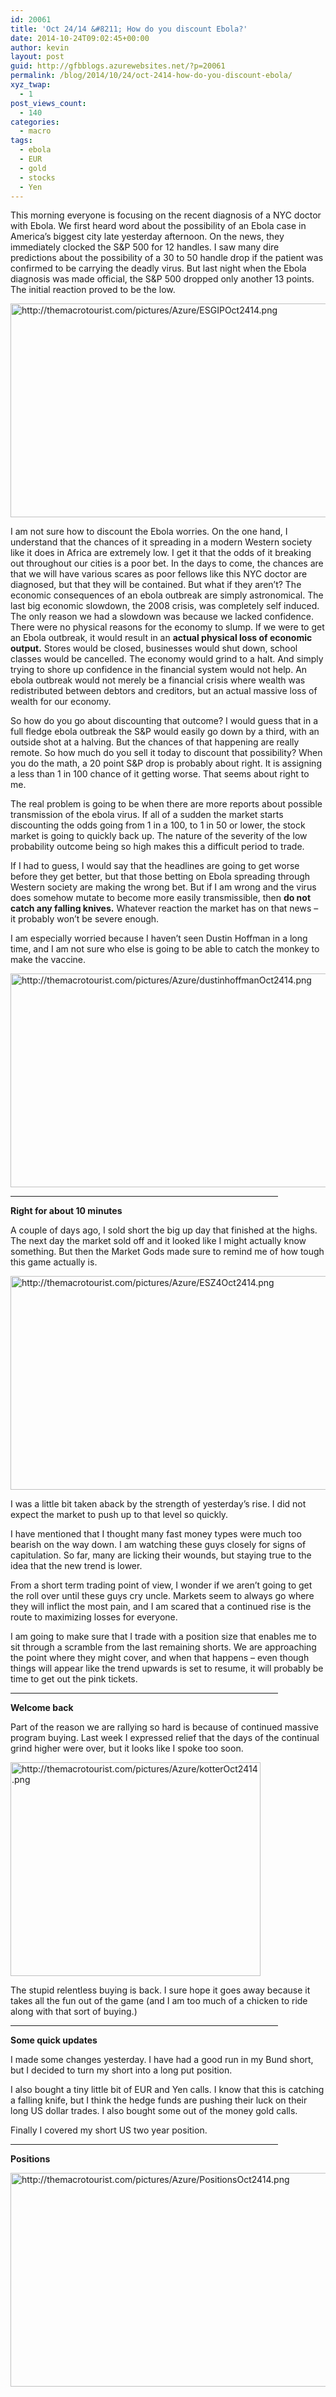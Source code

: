 ```yaml
---
id: 20061
title: 'Oct 24/14 &#8211; How do you discount Ebola?'
date: 2014-10-24T09:02:45+00:00
author: kevin
layout: post
guid: http://gfbblogs.azurewebsites.net/?p=20061
permalink: /blog/2014/10/24/oct-2414-how-do-you-discount-ebola/
xyz_twap:
  - 1
post_views_count:
  - 140
categories:
  - macro
tags:
  - ebola
  - EUR
  - gold
  - stocks
  - Yen
---
```

This morning everyone is focusing on the recent diagnosis of a NYC doctor with Ebola. We first heard word about the possibility of an Ebola case in America&#8217;s biggest city late yesterday afternoon. On the news, they immediately clocked the S&P 500 for 12 handles. I saw many dire predictions about the possibility of a 30 to 50 handle drop if the patient was confirmed to be carrying the deadly virus. But last night when the Ebola diagnosis was made official, the S&P 500 dropped only another 13 points. The initial reaction proved to be the low.


  <img src="http://themacrotourist.com/pictures/Azure/ESGIPOct2414.png" style="margin:30px atuo;display:block;" alt="http://themacrotourist.com/pictures/Azure/ESGIPOct2414.png" width="600" height="342">

I am not sure how to discount the Ebola worries. On the one hand, I understand that the chances of it spreading in a modern Western society like it does in Africa are extremely low. I get it that the odds of it breaking out throughout our cities is a poor bet. In the days to come, the chances are that we will have various scares as poor fellows like this NYC doctor are diagnosed, but that they will be contained. But what if they aren&#8217;t? The economic consequences of an ebola outbreak are simply astronomical. The last big economic slowdown, the 2008 crisis, was completely self induced. The only reason we had a slowdown was because we lacked confidence. There were no physical reasons for the economy to slump. If we were to get an Ebola outbreak, it would result in an **actual physical loss of economic output.** Stores would be closed, businesses would shut down, school classes would be cancelled. The economy would grind to a halt. And simply trying to shore up confidence in the financial system would not help. An ebola outbreak would not merely be a financial crisis where wealth was redistributed between debtors and creditors, but an actual massive loss of wealth for our economy.

So how do you go about discounting that outcome? I would guess that in a full fledge ebola outbreak the S&P would easily go down by a third, with an outside shot at a halving. But the chances of that happening are really remote. So how much do you sell it today to discount that possibility? When you do the math, a 20 point S&P drop is probably about right. It is assigning a less than 1 in 100 chance of it getting worse. That seems about right to me. 

The real problem is going to be when there are more reports about possible transmission of the ebola virus. If all of a sudden the market starts discounting the odds going from 1 in a 100, to 1 in 50 or lower, the stock market is going to quickly back up. The nature of the severity of the low probability outcome being so high makes this a difficult period to trade.

If I had to guess, I would say that the headlines are going to get worse before they get better, but that those betting on Ebola spreading through Western society are making the wrong bet. But if I am wrong and the virus does somehow mutate to become more easily transmissible, then **do not catch any falling knives.** Whatever reaction the market has on that news &#8211; it probably won&#8217;t be severe enough.

I am especially worried because I haven&#8217;t seen Dustin Hoffman in a long time, and I am not sure who else is going to be able to catch the monkey to make the vaccine. 


  <img src="http://themacrotourist.com/pictures/Azure/dustinhoffmanOct2414.png" style="margin:30px atuo;display:block;" alt="http://themacrotourist.com/pictures/Azure/dustinhoffmanOct2414.png" width="600" height="342">

<hr size="3" width="85%" />

**Right for about 10 minutes**

A couple of days ago, I sold short the big up day that finished at the highs. The next day the market sold off and it looked like I might actually know something. But then the Market Gods made sure to remind me of how tough this game actually is. 


  <img src="http://themacrotourist.com/pictures/Azure/ESZ4Oct2414.png" style="margin:30px atuo;display:block;" alt="http://themacrotourist.com/pictures/Azure/ESZ4Oct2414.png" width="600" height="342">

I was a little bit taken aback by the strength of yesterday&#8217;s rise. I did not expect the market to push up to that level so quickly. 

I have mentioned that I thought many fast money types were much too bearish on the way down. I am watching these guys closely for signs of capitulation. So far, many are licking their wounds, but staying true to the idea that the new trend is lower.

From a short term trading point of view, I wonder if we aren&#8217;t going to get the roll over until these guys cry uncle. Markets seem to always go where they will inflict the most pain, and I am scared that a continued rise is the route to maximizing losses for everyone.

I am going to make sure that I trade with a position size that enables me to sit through a scramble from the last remaining shorts. We are approaching the point where they might cover, and when that happens &#8211; even though things will appear like the trend upwards is set to resume, it will probably be time to get out the pink tickets.

<hr size="3" width="85%" />

**Welcome back**

Part of the reason we are rallying so hard is because of continued massive program buying. Last week I expressed relief that the days of the continual grind higher were over, but it looks like I spoke too soon. 


  <img src="http://themacrotourist.com/pictures/Azure/kotterOct2414.png" style="margin:30px atuo;display:block;" alt="http://themacrotourist.com/pictures/Azure/kotterOct2414.png" width="400" height="342">

The stupid relentless buying is back. I sure hope it goes away because it takes all the fun out of the game (and I am too much of a chicken to ride along with that sort of buying.)

<hr size="3" width="85%" />

**Some quick updates**

I made some changes yesterday. I have had a good run in my Bund short, but I decided to turn my short into a long put position. 

I also bought a tiny little bit of EUR and Yen calls. I know that this is catching a falling knife, but I think the hedge funds are pushing their luck on their long US dollar trades. I also bought some out of the money gold calls.

Finally I covered my short US two year position.

<hr size="3" width="85%" />

**Positions**


  <img src="http://themacrotourist.com/pictures/Azure/PositionsOct2414.png" style="margin:30px atuo;display:block;" alt="http://themacrotourist.com/pictures/Azure/PositionsOct2414.png" width="600" height="342"></p>
